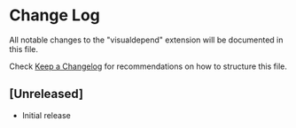 # Change Log

All notable changes to the "visualdepend" extension will be documented in this file.

Check [Keep a Changelog](http://keepachangelog.com/) for recommendations on how to structure this file.

## [Unreleased]

- Initial release